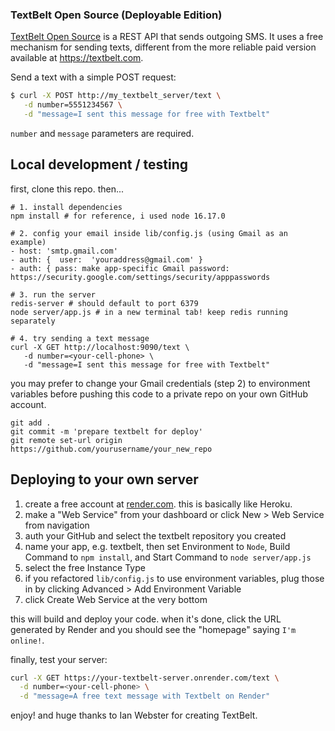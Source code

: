 ### TextBelt Open Source (Deployable Edition)

[TextBelt Open Source](https://github.com/typpo/textbelt) is a REST API that sends outgoing SMS.  It uses a free mechanism for sending texts, different from the more reliable paid version available at https://textbelt.com.

Send a text with a simple POST request:

```sh
$ curl -X POST http://my_textbelt_server/text \
   -d number=5551234567 \
   -d "message=I sent this message for free with Textbelt"
```

`number` and `message` parameters are required.

## Local development / testing

first, clone this repo. then...

```
# 1. install dependencies
npm install # for reference, i used node 16.17.0

# 2. config your email inside lib/config.js (using Gmail as an example)
- host: 'smtp.gmail.com'
- auth: {  user:  'youraddress@gmail.com' }
- auth: { pass: make app-specific Gmail password: https://security.google.com/settings/security/apppasswords

# 3. run the server 
redis-server # should default to port 6379
node server/app.js # in a new terminal tab! keep redis running separately

# 4. try sending a text message
curl -X GET http://localhost:9090/text \
   -d number=<your-cell-phone> \
   -d "message=I sent this message for free with Textbelt"
```

you may prefer to change your Gmail credentials (step 2) to environment variables before pushing this code to a private repo on your own GitHub account.

```
git add .
git commit -m 'prepare textbelt for deploy'
git remote set-url origin https://github.com/yourusername/your_new_repo
```

## Deploying to your own server 

1. create a free account at [render.com](https://render.com). this is basically like Heroku.
2. make a "Web Service" from your dashboard or click New > Web Service from navigation
3. auth your GitHub and select the textbelt repository you created
4. name your app, e.g. textbelt, then set Environment to `Node`, Build Command to `npm install`, and Start Command to `node server/app.js`
5. select the free Instance Type
6. if you refactored `lib/config.js` to use environment variables, plug those in by clicking Advanced > Add Environment Variable
7. click Create Web Service at the very bottom

this will build and deploy your code. when it's done, click the URL generated by Render and you should see the "homepage" saying `I'm online!`.

finally, test your server:

```sh
curl -X GET https://your-textbelt-server.onrender.com/text \
  -d number=<your-cell-phone> \
  -d "message=A free text message with Textbelt on Render"
```

enjoy! and huge thanks to Ian Webster for creating TextBelt.

